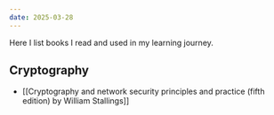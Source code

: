 ```yaml
---
date: 2025-03-28
---
```


Here I list books I read and used in my learning journey.

## Cryptography

- [[Cryptography and network security principles and practice (fifth edition) by William Stallings]]
